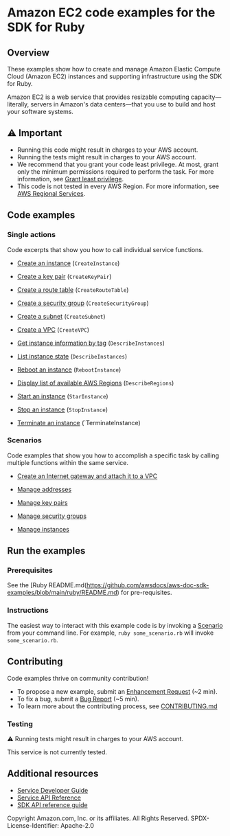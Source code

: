 # Amazon EC2 code examples for the SDK for Ruby
## Overview
These examples show how to create and manage Amazon Elastic Compute Cloud (Amazon EC2) instances and supporting infrastructure using the SDK for Ruby.

Amazon EC2 is a web service that provides resizable computing capacity—literally, servers in Amazon's data centers—that you use to build and host your software systems.

## ⚠️ Important
* Running this code might result in charges to your AWS account. 
* Running the tests might result in charges to your AWS account.
* We recommend that you grant your code least privilege. At most, grant only the minimum permissions required to perform the task. For more information, see [Grant least privilege](https://docs.aws.amazon.com/IAM/latest/UserGuide/best-practices.html#grant-least-privilege). 
* This code is not tested in every AWS Region. For more information, see [AWS Regional Services](https://aws.amazon.com/about-aws/global-infrastructure/regional-product-services).

## Code examples

### Single actions
Code excerpts that show you how to call individual service functions.

* [Create an instance](./ec2-ruby-example-create-instance.rb) (`CreateInstance`)

* [Create a key pair](./ec2-ruby-example-create-key-pair.rb) (`CreateKeyPair`)

* [Create a route table](./ec2-ruby-example-create-route-table.rb) (`CreateRouteTable`)

* [Create a security group](./ec2-ruby-example-create-security-group.rb) (`CreateSecurityGroup`)

* [Create a subnet](./ec2-ruby-example-create-subnet.rb) (`CreateSubnet`)

* [Create a VPC](./ec2-ruby-example-create-vpc.rb) (`CreateVPC`)

* [Get instance information by tag](./ec2-ruby-example-get-instance-info-by-tag.rb) (`DescribeInstances`)

* [List instance state](./ec2-ruby-example-list-state-instance-i-123abc.rb) (`DescribeInstances`)

* [Reboot an instance](./ec2-ruby-example-reboot-instance-i-123abc.rb) (`RebootInstance`)

* [Display list of available AWS Regions](./ec2-ruby-example-regions-availability-zones.rb) (`DescribeRegions`)

* [Start an instance](./ec2-ruby-example-start-instance-i-123abc.rb) (`StarInstance`)

* [Stop an instance](./ec2-ruby-example-stop-instance-i-123abc.rb) (`StopInstance`)

* [Terminate an instance](./ec2-ruby-example-terminate-instance-i-123abc.rb) (`TerminateInstance)



### Scenarios
Code examples that show you how to accomplish a specific task by calling multiple functions within the same service.

* [Create an Internet gateway and attach it to a VPC](./ec2-ruby-example-attach-igw-vpc.rb)

* [Manage addresses](./ec2-ruby-example-elastic-ips.rb)

* [Manage key pairs](./ec2-ruby-example-key-pairs.rb)

* [Manage security groups](./ec2-ruby-example-security-group.rb)

* [Manage instances](./ec2-ruby-example-manage-instances.rb)





## Run the examples

### Prerequisites

See the [Ruby README.md(https://github.com/awsdocs/aws-doc-sdk-examples/blob/main/ruby/README.md) for pre-requisites.

### Instructions
The easiest way to interact with this example code is by invoking a [Scenario](#Scenarios) from your command line. For example, `ruby some_scenario.rb` will invoke `some_scenario.rb`.

## Contributing
Code examples thrive on community contribution!

* To propose a new example, submit an [Enhancement Request](https://github.com/awsdocs/aws-doc-sdk-examples/issues/new?assignees=octocat&labels=type%2Fenhancement&template=enhancement.yaml&title=%5BEnhancement%5D%3A+%3CDESCRIPTIVE+TITLE+HERE%3E) (~2 min).
* To fix a bug, submit a [Bug Report](https://github.com/awsdocs/aws-doc-sdk-examples/issues/new?assignees=octocat&labels=type%2Fbug&template=bug.yaml&title=%5BBug%5D%3A+%3CDESCRIPTIVE+TITLE+HERE%3E) (~5 min).
* To learn more about the contributing process, see [CONTRIBUTING.md](../../../CONTRIBUTING.md)
### Testing
⚠️ Running tests might result in charges to your AWS account.

This service is not currently tested.

## Additional resources
* [Service Developer Guide](https://docs.aws.amazon.com/sdk-for-ruby/v3/developer-guide/welcome.html)
* [Service API Reference](https://docs.aws.amazon.com/sdk-for-ruby/v3/api/)
* [SDK API reference guide](https://aws.amazon.com/developer/language/ruby/)

Copyright Amazon.com, Inc. or its affiliates. All Rights Reserved. SPDX-License-Identifier: Apache-2.0
